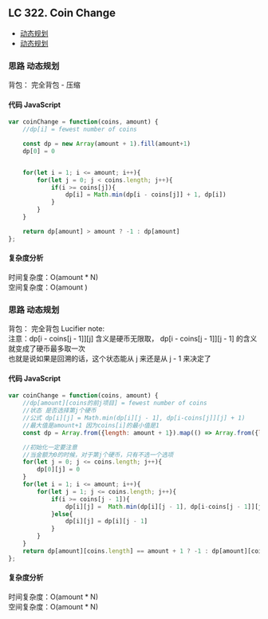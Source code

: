 ## LC 322. Coin Change

- [动态规划](#思路-动态规划)
- [动态规划](#思路-动态规划)

### 思路 动态规划

背包： 完全背包 - 压缩

#### 代码 JavaScript

```JavaScript
var coinChange = function(coins, amount) {
    //dp[i] = fewest number of coins

    const dp = new Array(amount + 1).fill(amount+1)
    dp[0] = 0


    for(let i = 1; i <= amount; i++){
        for(let j = 0; j < coins.length; j++){
            if(i >= coins[j]){
                dp[i] = Math.min(dp[i - coins[j]] + 1, dp[i])
            }
        }
    }

    return dp[amount] > amount ? -1 : dp[amount]
};

```

#### 复杂度分析

时间复杂度：O(amount \* N) </br>
空间复杂度：O(amount )

### 思路 动态规划

背包： 完全背包
Lucifier note:  
注意：dp[i - coins[j - 1]][j] 含义是硬币无限取， dp[i - coins[j - 1]][j - 1] 的含义就变成了硬币最多取一次  
也就是说如果是回溯的话，这个状态能从 j 来还是从 j - 1 来决定了

#### 代码 JavaScript

```JavaScript
var coinChange = function(coins, amount) {
    //dp[amount][coins的前j项目] = fewest number of coins
    //状态 是否选择第j个硬币
    //公式 dp[i][j] = Math.min(dp[i][j - 1], dp[i-coins[j]][j] + 1)
    //最大值是amount+1 因为coins[i]的最小值是1
    const dp = Array.from({length: amount + 1}).map(() => Array.from({length: coins.length + 1}).fill(amount + 1))

    //初始化一定要注意
    //当金额为0的时候，对于第j个硬币，只有不选一个选项
    for(let j = 0; j <= coins.length; j++){
        dp[0][j] = 0
    }
    for(let i = 1; i <= amount; i++){
        for(let j = 1; j <= coins.length; j++){
            if(i >= coins[j - 1]){
                dp[i][j] =  Math.min(dp[i][j - 1], dp[i-coins[j - 1]][j] + 1)
            }else{
                dp[i][j] = dp[i][j - 1]
            }
        }
    }
    return dp[amount][coins.length] == amount + 1 ? -1 : dp[amount][coins.length]
};

```

#### 复杂度分析

时间复杂度：O(amount \* N) </br>
空间复杂度：O(amount \* N)
